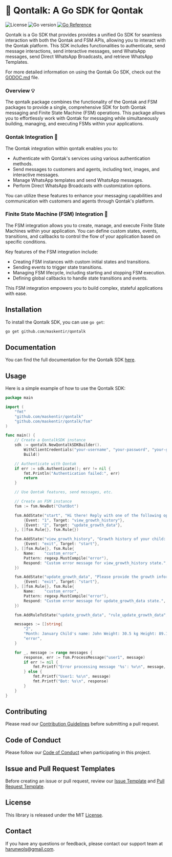 # :unicorn: Qontalk: A Go SDK for Qontak

![License](https://img.shields.io/badge/license-MIT-blue.svg)
![Go version](https://img.shields.io/badge/go-1.16%2B-blue.svg)
[![Go Reference](https://pkg.go.dev/badge/github.com/maskentir/qontalk.svg)](https://pkg.go.dev/github.com/maskentir/qontalk)

Qontalk is a Go SDK that provides provides a unified Go SDK for seamless interaction with both the Qontak and FSM APIs, allowing you to interact with the Qontak platform. This SDK includes functionalities to authenticate, send message interactions, send interactive messages, send WhatsApp messages, send Direct WhatsApp Broadcasts, and retrieve WhatsApp Templates.

For more detailed information on using the Qontak Go SDK, check out the [GODOC.md](GODOC.md) file.

### Overview :bulb:

The qontalk package combines the functionality of the Qontak and FSM packages to provide a single, comprehensive SDK for both Qontak messaging and Finite State Machine \(FSM\) operations. This package allows you to effortlessly work with Qontak for messaging while simultaneously building, managing, and executing FSMs within your applications.

### Qontak Integration :cactus:

The Qontak integration within qontalk enables you to:

- Authenticate with Qontak's services using various authentication methods.
- Send messages to customers and agents, including text, images, and interactive messages.
- Manage WhatsApp templates and send WhatsApp messages.
- Perform Direct WhatsApp Broadcasts with customization options.

You can utilize these features to enhance your messaging capabilities and communication with customers and agents through Qontak's platform.

### Finite State Machine \(FSM\) Integration :rocket:

The FSM integration allows you to create, manage, and execute Finite State Machines within your application. You can define custom states, events, transitions, and callbacks to control the flow of your application based on specific conditions.

Key features of the FSM integration include:

- Creating FSM instances with custom initial states and transitions.
- Sending events to trigger state transitions.
- Managing FSM lifecycle, including starting and stopping FSM execution.
- Defining global callbacks to handle state transitions and events.

This FSM integration empowers you to build complex, stateful applications with ease.

## Installation

To install the Qontalk SDK, you can use `go get`:

```sh
go get github.com/maskentir/qontalk
```

## Documentation

You can find the full documentation for the Qontalk SDK [here](https://pkg.go.dev/github.com/maskentir/qontalk).

## Usage

Here is a simple example of how to use the Qontalk SDK:

```go
package main

import (
    "fmt"
    "github.com/maskentir/qontalk"
    "github.com/maskentir/qontalk/fsm"
)

func main() {
    // Create a QontalkSDK instance
    sdk := qontalk.NewQontalkSDKBuilder().
        WithClientCredentials("your-username", "your-password", "your-grant-type", "your-client-id", "your-client-secret").
        Build()

    // Authenticate with Qontak
    if err := sdk.Authenticate(); err != nil {
        fmt.Println("Authentication failed:", err)
        return
    }

    // Use Qontak features, send messages, etc.

    // Create an FSM instance
    fsm := fsm.NewBot("ChatBot")

    fsm.AddState("start", "Hi there! Reply with one of the following options:\n1 View growth history\n2 Update growth data\nExample: type '1' if you want to view your child's growth history.", []fsm.Transition{
        {Event: "1", Target: "view_growth_history"},
        {Event: "2", Target: "update_growth_data"},
    }, []fsm.Rule{}, fsm.Rule{})

    fsm.AddState("view_growth_history", "Growth history of your child: Name: {{child_name}} Height: {{height}} Weight: {{weight}} Month: {{month}}", []fsm.Transition{
        {Event: "exit", Target: "start"},
    }, []fsm.Rule{}, fsm.Rule{
        Name:    "custom_error",
        Pattern: regexp.MustCompile("error"),
        Respond: "Custom error message for view_growth_history state.",
    })

    fsm.AddState("update_growth_data", "Please provide the growth information for your child. Use this template e.g., 'Month: January Child's name: John Weight: 30.5 kg Height: 89.1 cm'", []fsm.Transition{
        {Event: "exit", Target: "start"},
    }, []fsm.Rule{}, fsm.Rule{
        Name:    "custom_error",
        Pattern: regexp.MustCompile("error"),
        Respond: "Custom error message for update_growth_data state.",
    })

    fsm.AddRuleToState("update_growth_data", "rule_update_growth_data", `Month: (?P<month>.+) Child's name: (?P<child_name>.+) Weight: (?P<weight>.+) kg Height: (?P<height>.+) cm`, "Thank you for updating {{child_name}}'s growth in {{month}} with height {{height}} and weight {{weight}}", nil)

    messages := []string{
        "2",
        "Month: January Child's name: John Weight: 30.5 kg Height: 89.1 cm",
        "error",
    }

    for _, message := range messages {
        response, err := fsm.ProcessMessage("user1", message)
        if err != nil {
            fmt.Printf("Error processing message '%s': %v\n", message, err)
        } else {
            fmt.Printf("User1: %s\n", message)
            fmt.Printf("Bot: %s\n", response)
        }
    }
}
```

## Contributing

Please read our [Contribution Guidelines](CONTRIBUTE.md) before submitting a pull request.

## Code of Conduct

Please follow our [Code of Conduct](CODE_OF_CONDUCT.md) when participating in this project.

## Issue and Pull Request Templates

Before creating an issue or pull request, review our [Issue Template](ISSUE_TEMPLATE.md) and [Pull Request Template](PULL_REQUEST_TEMPLATE.md).

## License

This library is released under the MIT [License](LICENSE).

## Contact

If you have any questions or feedback, please contact our support team at harunwols@gmail.com.

